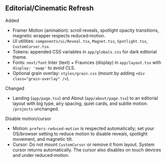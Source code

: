 ## Editorial/Cinematic Refresh

Added
- Framer Motion (animation): scroll reveals, spotlight opacity transitions, magnetic wrapper respects reduced‑motion.
- UI utilities: `components/ui/Reveal.tsx`, `Magnet.tsx`, `Spotlight.tsx`, `CustomCursor.tsx`.
- Tokens: appended CSS variables in `app/globals.css` for dark editorial theme.
- Fonts: `next/font` Inter (text) + Fraunces (display) in `app/layout.tsx` with `display: 'swap'` to avoid CLS.
- Optional grain overlay: `styles/grain.css` (mount by adding `<div class="grain-overlay" />`).

Changed
- Landing (`app/page.tsx`) and About (`app/about/page.tsx`) to an editorial layout with big type, airy spacing, quiet cards, and subtle motion. `/projects` unchanged.

Disable motion/cursor
- Motion: `prefers-reduced-motion` is respected automatically; set your OS/browser setting to reduce motion to disable reveals, spotlight movement, and magnetic tilt.
- Cursor: Do not mount `CustomCursor` or remove it from layout. System cursor returns automatically. The cursor also disables on touch devices and under reduced‑motion.

